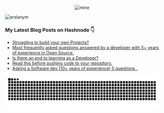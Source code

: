 <div align="center">
  
![mine](https://user-images.githubusercontent.com/104521101/230166113-c0f96eb9-20ef-4d8f-824b-842ffea88b7f.png)
  
</div>
  
<p align="left"> <img src="https://komarev.com/ghpvc/?username=arslanym&label=Profile%20views&color=0e75b6&style=flat" alt="arslanym" /> </p>


### My Latest Blog Posts on Hashnode 👇
<!-- HASHNODE:START -->
- [Struggling to build your own Projects?](https://arsalanmalik.hashnode.dev/struggling-to-build-your-own-projects)
- [Most frequently asked questions answered by a developer with 5+ years of experience in Open Source.](https://arsalanmalik.hashnode.dev/most-frequently-asked-questions-answered-by-a-developer-with-5-years-of-experience-in-open-source)
- [Is there an end to learning as a Developer?](https://arsalanmalik.hashnode.dev/is-there-an-end-to-learning-as-a-developer)
- [Read this before pushing  code to your repository.](https://arsalanmalik.hashnode.dev/read-this-before-pushing-code-to-your-repository)
- [Asking a Software dev &lpar;10+ years of experience&rpar; 5 questions .](https://arsalanmalik.hashnode.dev/asking-a-software-dev-10-years-of-experience-5-questions)
<!-- HASHNODE:END -->


<div align="center">
<img src="https://raw.githubusercontent.com/ArslanYM/ArslanYM/output/snake.svg" alt="Snake animation" />
</div>





